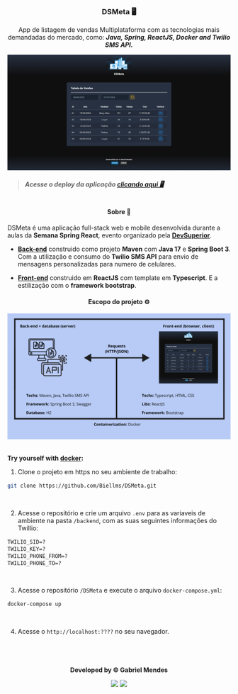 <div align="center">

### **DSMeta** 🖥️

App de listagem de vendas Multiplataforma com as tecnologias mais demandadas do mercado, como: _**Java, Spring, ReactJS, Docker and Twilio SMS API.**_

<img width="600px" src="./utils/landing-page.png"/>

</div>

> ##### Acesse o deploy da aplicação [clicando aqui 🖥️](https://github.com/Biellms)

#

<div align="center">

#### **Sobre** 📝

</div>

DSMeta é uma aplicação full-stack web e mobile desenvolvida durante a aulas da **Semana Spring React**, evento organizado pela **[DevSuperior](https://devsuperior.com.br)**.

- **[Back-end](https://github.com/Biellms/DSMeta/tree/main/backend)** construido como projeto **Maven** com **Java 17** e **Spring Boot 3**. Com a utilização e consumo do **Twilio SMS API** para envio de mensagens personalizadas para numero de celulares. 

- **[Front-end](https://github.com/Biellms/DSMeta/tree/main/frontend)** construido em **ReactJS** com template em **Typescript**. E a estilização com o **framework bootstrap**.

<div align="center">

#### **Escopo do projeto** ⚙️

<img width="600px" src="./utils/project-scope.png"/>

</div>

<br>

**Try yourself with [docker](https://www.docker.com/products/docker-desktop/):**

1. Clone o projeto em https no seu ambiente de trabalho:

```bash
git clone https://github.com/Biellms/DSMeta.git
```

<br>

2. Acesse o repositório e crie um arquivo `.env` para as variaveis de ambiente na pasta `/backend`, com as suas seguintes informações do Twillio:

```text
TWILIO_SID=?
TWILIO_KEY=?
TWILIO_PHONE_FROM=?
TWILIO_PHONE_TO=?
```

<br>

3. Acesse o repositório `/DSMeta` e execute o arquivo `docker-compose.yml`:

```bash
docker-compose up
```

<br>

4. Acesse o `http://localhost:????` no seu navegador.

<br>

#

<div align="center">

**Developed by © Gabriel Mendes**

<a href="https://www.linkedin.com/in/gabriel-mendes-0706ab1b8" target="_blank"><img src="https://img.shields.io/badge/-Linkedin-blue" width="50px" target="_blank"></a> <a href="https://github.com/Biellms" target="_blank"><img src="https://img.shields.io/badge/-Github-gray" width="43px" target="_blank"></a>

</div>
